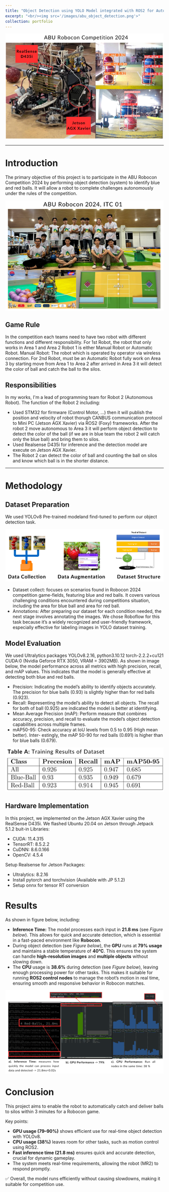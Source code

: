```yaml
---
title: "Object Detection using YOLO Model integrated with ROS2 for Autonomous Robot"
excerpt: "<br/><img src='/images/abu_object_detection.png'>"
collection: portfolio
---
```


![Object Detection ROS2](/images/abu_object_detection.png)

---

# Introduction
The primary objective of this project is to participate in the ABU Robocon Competition 2024 by performing object detection (system) to identify blue and red balls. It will allow a robot to complete challenges autonomously under the rules of the competition.

![ABU 2024](/images/abu_01.png)

## Game Rule
In the competition each teams need to have two robot with different functions and different responsibility. For 1st Robot, the robot that only works in Area 1 and Area 2 Robot 1 is either Manual Robot or Automatic Robot.  Manual  Robot:  The  robot  which  is  operated  by  operator  via wireless connection. For 2nd Robot, must be an Automatic Robot fully work on Area 3 by starting move from Area 1 to Area 2 after arrived in Area 3 it will detect the color of ball and catch the ball to the silos.

## Responsibilities
In my works, I'm a lead of programming team for Robot 2 (Autonomous Robot). The function of the Robot 2 including:
- Used STM32 for firmware (Control Motor, ...) then it will publish the position and velocity of robot thorugh CANBUS communication protocol to Mini PC (Jetson AGX Xavier) via ROS2 (Foxy) frameworks. After the robot 2 move autonomous to Area 3 it will perform object detection to detect the color of the ball (if we are in blue team the robot 2 will catch only the blue ball) and bring them to silos.
- Used Realsense D435i for inference and the detection model are execute on Jetson AGX Xavier.
- The Robot 2 can detect the color of ball and counting the ball on silos and know which ball is in the shorter distance.

---

# Methodology

## Dataset Preparation
We used YOLOv8 Pre-trained modeland find-tuned to perform our object detection task.

![Data Preparation](/images/Dataset_Prep.png)

- Dataset collect: focuses on scenarios found in Robocon 2024 competition
game-fields, featuring blue and red balls. It covers various challenging conditions encountered
during competitions situation, including the area for blue ball and area for red ball.
- Annotations: After preparing our dataset for each condition needed, the next stage involves annotating the images. We chose Roboflow for this task because it’s a widely recognized and user-friendly
framework, especially effective for labeling images in YOLO dataset training.

## Model Evaluation
We used Ultralytics packages YOLOv8.2.16, python3.10.12 torch-2.2.2+cu121 CUDA:0 (Nvidia Geforce RTX 3050, VRAM = 3902MB). As shown in image below, the model performance across all metrics with high precision, recall, and mAP values. This indicates that the model is generally effective at detecting both blue and
red balls.
- Precision: Indicating the model’s ability to identify objects accurately. The precision for blue balls (0.93) is slightly higher than for red balls (0.923).
- Recall: Representing the model’s ability to detect all objects. The recall for both of ball (0.925) are indicated the model is better at identifying.
- Mean Average Precision (mAP): Perform measure that combines accuracy, precision, and
recall to evaluate the model’s object detection capabilities across multiple frames.
- mAP50-95: Check accuracy at IoU levels from 0.5 to 0.95 (High mean better). Inter-
estingly, the mAP 50-90 for red balls (0.691) is higher than for blue balls (0.679).

![precision](/images/precision.png)

## Hardware Implementation
In this project, we implemented on the Jetson AGX Xavier using the RealSense D435i. We flashed Ubuntu 20.04 on Jetson through Jetpack 5.1.2 buit-in Libraries:
- CUDA: 11.4.315
- TensorRT: 8.5.2.2
- CuDNN: 8.6.0.166
- OpenCV: 4.5.4 

Setup Realsense for Jetson Packages:
- Ultralytics: 8.2.16 
- Install pytorch and torchvision (Available with JP 5.1.2)
- Setup onnx for tensor RT conversion 

# Results
As shown in figure below, including:
- **Inference Time:** The model processes each input in **21.8 ms** (see *Figure below*). This allows for quick and accurate detection, which is essential in a fast-paced environment like **Robocon**.
- During object detection (see *Figure below*), the **GPU** runs at **79% usage** and maintains a stable temperature of **40°C**. This ensures the system can handle **high-resolution images** and **multiple objects** without slowing down.
- The **CPU** usage is **38.6%** during detection (see *Figure below*), leaving enough processing power for other tasks. This makes it suitable for running **ROS2 control nodes** to manage the robot’s motion in real time, ensuring smooth and responsive behavior in Robocon matches.

![deployment](/images/performance.png)

# Conclusion
This project aims to enable the robot to automatically catch and deliver balls to silos within 3 minutes for a Robocon game.

Key points:
- **GPU usage (79–90%)** shows efficient use for real-time object detection with YOLOv8.
- **CPU usage (38%)** leaves room for other tasks, such as motion control using ROS2.
- **Fast inference time (21.8 ms)** ensures quick and accurate detection, crucial for dynamic gameplay.
- The system meets real-time requirements, allowing the robot (MR2) to respond promptly.

✅ Overall, the model runs efficiently without causing slowdowns, making it suitable for competition use.